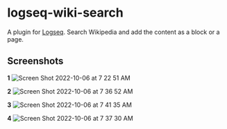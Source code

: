# logseq-wiki-search

A plugin for [Logseq](https://logseq.com/). Search Wikipedia and add the content as a block or a page.

## Screenshots

**1**
![Screen Shot 2022-10-06 at 7 22 51 AM](https://user-images.githubusercontent.com/59225760/194188275-fd993335-a68a-4b67-9d70-a39b200f49f0.jpg)

**2**
![Screen Shot 2022-10-06 at 7 36 52 AM](https://user-images.githubusercontent.com/59225760/194188282-95499fb9-1314-4de4-9477-0dc3dc57fb0d.jpg)

**3**
![Screen Shot 2022-10-06 at 7 41 35 AM](https://user-images.githubusercontent.com/59225760/194188675-ec3193de-e655-42d9-9914-282f420bde89.jpg)

**4**
![Screen Shot 2022-10-06 at 7 37 30 AM](https://user-images.githubusercontent.com/59225760/194188294-d8a7bf9b-1c67-47ac-88cd-a5c7f9058066.jpg)
